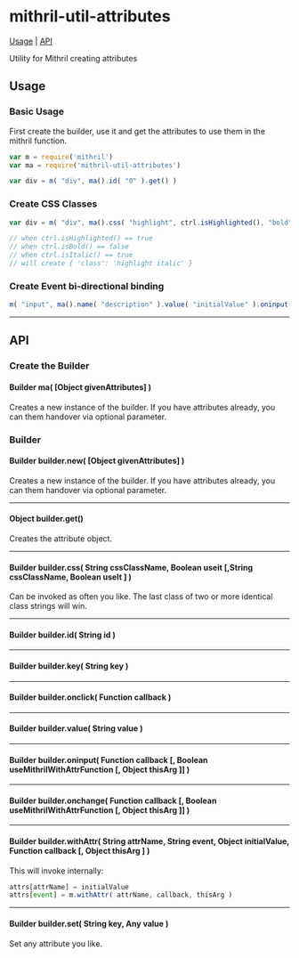 # mithril-util-attributes

[Usage](#usage) | [API](#api)

Utility for Mithril creating attributes

## Usage

### Basic Usage

First create the builder, use it and get the attributes to use them in the mithril function.

```javascript
var m = require('mithril')
var ma = require('mithril-util-attributes')

var div = m( "div", ma().id( "0" ).get() )
```
### Create CSS Classes

```javascript
var div = m( "div", ma().css( "highlight", ctrl.isHighlighted(), "bold", ctrl.isBold(), "italic",  ctrl.isItalic() ).get() )

// when ctrl.isHighlighted() == true
// when ctrl.isBold() == false
// when ctrl.isItalic() == true
// will create { 'class': 'highlight italic' }
```

### Create Event bi-directional binding

```javascript
m( "input", ma().name( "description" ).value( "initialValue" ).oninput( ctrl.setDescription ).get() )
```

---

## API

### Create the Builder

#### Builder ma( [Object givenAttributes] )

Creates a new instance of the builder. If you have attributes already, you can them handover via optional parameter.

### Builder

#### Builder builder.new( [Object givenAttributes] )

Creates a new instance of the builder. If you have attributes already, you can them handover via optional parameter.

---
#### Object builder.get()

Creates the attribute object.

---
#### Builder builder.css( String cssClassName, Boolean useit [,String cssClassName, Boolean useIt ] )

Can be invoked as often you like.
The last class of two or more identical class strings will win.

---
#### Builder builder.id( String id )

---
#### Builder builder.key( String key )

---
#### Builder builder.onclick( Function callback )

---
#### Builder builder.value( String value )

---
#### Builder builder.oninput( Function callback [, Boolean useMithrilWithAttrFunction [, Object thisArg ]] )

---
#### Builder builder.onchange( Function callback [, Boolean useMithrilWithAttrFunction [, Object thisArg ]] )

---
#### Builder builder.withAttr( String attrName, String event, Object initialValue, Function callback [, Object thisArg ] )

This will invoke internally:
```javascript
attrs[attrName] = initialValue
attrs[event] = m.withAttr( attrName, callback, thisArg )
```

---

#### Builder builder.set( String key, Any value )

Set any attribute you like.
